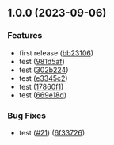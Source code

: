 ## 1.0.0 (2023-09-06)


### Features

* first release ([bb23106](https://github.com/justtrackio/terraform-aws-test/commit/bb23106261e8bef19d99794e818235d686b1828c))
* test ([981d5af](https://github.com/justtrackio/terraform-aws-test/commit/981d5afe0ae71664e81f35a4f14c4ba06ef233cf))
* test ([302b224](https://github.com/justtrackio/terraform-aws-test/commit/302b224bd23fe5bc497263c2519d7adaac2f441a))
* test ([e3345c2](https://github.com/justtrackio/terraform-aws-test/commit/e3345c22c20ad10ca68cd4823a8de70e2f99f142))
* test ([17860f1](https://github.com/justtrackio/terraform-aws-test/commit/17860f194a943d53848f642092dcb7dcf4295973))
* test ([669e18d](https://github.com/justtrackio/terraform-aws-test/commit/669e18d574cfd8dc597141a40fcf0c2d61fbcc63))


### Bug Fixes

* test ([#21](https://github.com/justtrackio/terraform-aws-test/issues/21)) ([6f33726](https://github.com/justtrackio/terraform-aws-test/commit/6f33726bf2631b6efd5d81dcc3a82d2eae924264))
